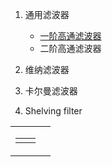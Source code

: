 1. 通用滤波器
    * [一阶高通滤波器](high_pass_filters/1_order_HPF.md )
    * 二阶高通滤波器

2. 维纳滤波器
3. 卡尔曼滤波器
4. Shelving filter


|||
|---|---|
|<table><tr><td></td><td></td></table>||

